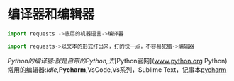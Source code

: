 # 编译器和编辑器

```python
import requests ->底层的机器语言->编译器
```

```python
import requests->以文本的形式打出来，打的快一点，不容易犯错->编辑器
```
*Python的编译器:就是自带的Python,去*[Python官网](www.python.org Python)
常用的编辑器:*Idle*,**Pycharm**,VsCode,Vs系列，Sublime Text，记事本[pycharm](https://www.jetbrains.com/zh-cn/)
